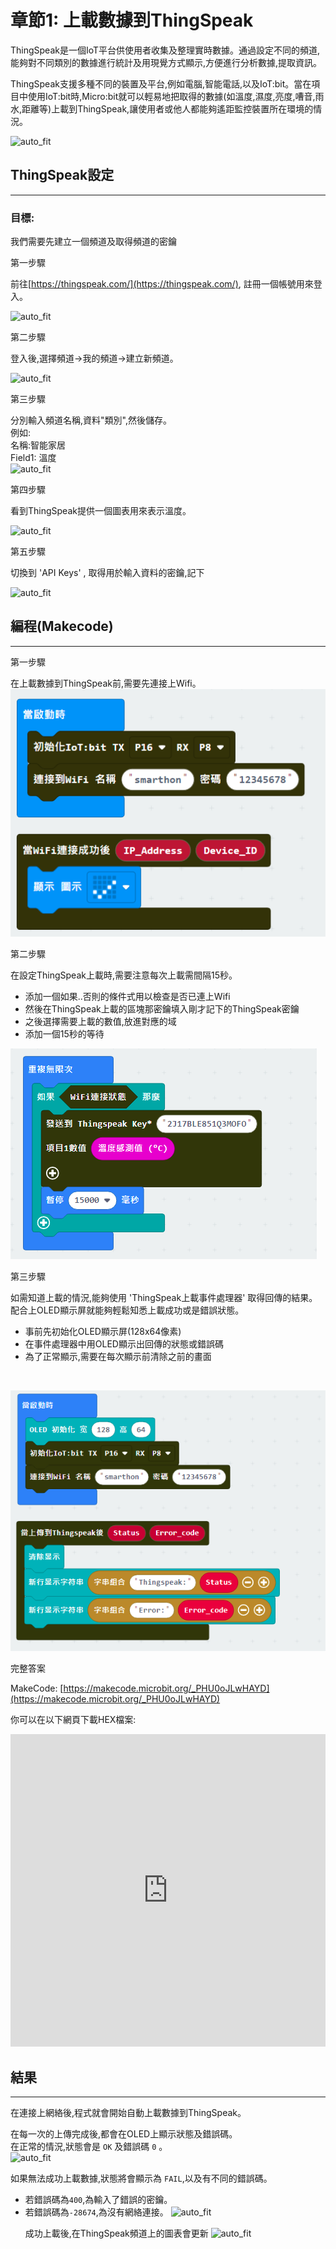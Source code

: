 # 章節1: 上載數據到ThingSpeak

ThingSpeak是一個IoT平台供使用者收集及整理實時數據。通過設定不同的頻道,能夠對不同類別的數據進行統計及用現覺方式顯示,方便進行分析數據,提取資訊。<P>
ThingSpeak支援多種不同的裝置及平台,例如電腦,智能電話,以及IoT:bit。當在項目中使用IoT:bit時,Micro:bit就可以輕易地把取得的數據(如溫度,濕度,亮度,嘈音,雨水,距離等)上載到ThingSpeak,讓使用者或他人都能夠遙距監控裝置所在環境的情況。
<BR><P>
![auto_fit](images/Ch1/Ch1_des.png)<P>

## ThingSpeak設定
<HR>

<H3>目標:</H3> 我們需要先建立一個頻道及取得頻道的密鑰

<span id="subtitle" >第一步驟</span><P>
前往[https://thingspeak.com/](https://thingspeak.com/), 註冊一個帳號用來登入。<BR><P>
![auto_fit](images/Ch1/Ch1_reg1.png)<P>

<span id="subtitle" >第二步驟</span><P>
登入後,選擇頻道->我的頻道->建立新頻道。<BR><P>
![auto_fit](images/Ch1/Ch1_reg2.png)<P>

<span id="subtitle" >第三步驟</span><P>
分別輸入頻道名稱,資料"類別",然後儲存。<BR>
例如:<BR>
名稱:智能家居<BR>
Field1: 溫度<BR>
![auto_fit](images/Ch1/Ch1_reg3.png)<P>

<span id="subtitle" >第四步驟</span><P>
看到ThingSpeak提供一個圖表用來表示溫度。 <BR><P>
![auto_fit](images/Ch1/Ch1_reg4.png)<P>

<span id="subtitle" >第五步驟</span><P>
切換到 'API Keys' , 取得用於輸入資料的密鑰,記下<BR><P>
![auto_fit](images/Ch1/Ch1_reg5.png)<P>

## 編程(Makecode)
<HR>

<span id="subtitle" >第一步驟</span><P>
在上載數據到ThingSpeak前,需要先連接上Wifi。<BR>
![auto_fit](images/Ch1/Ch1_p2.png)<P>

<span id="subtitle" >第二步驟</span><P>
在設定ThingSpeak上載時,需要注意每次上載需間隔15秒。<BR>

* 添加一個如果..否則的條件式用以檢查是否已連上Wifi
* 然後在ThingSpeak上載的區塊那密鑰填入剛才記下的ThingSpeak密鑰
* 之後選擇需要上載的數值,放進對應的域
* 添加一個15秒的等待<P>

![auto_fit](images/Ch1/Ch1_p3.png)<P>

<span id="subtitle" >第三步驟</span><P>
如需知道上載的情況,能夠使用 'ThingSpeak上載事件處理器' 取得回傳的結果。配合上OLED顯示屏就能夠輕鬆知悉上載成功或是錯誤狀態。<BR>

* 事前先初始化OLED顯示屏(128x64像素)
* 在事件處理器中用OLED顯示出回傳的狀態或錯誤碼
* 為了正常顯示,需要在每次顯示前清除之前的畫面
<BR>

![auto_fit](images/Ch1/Ch1_p4.png)<P>


<span id="subtitle">完整答案<BR><P>
MakeCode: [https://makecode.microbit.org/_PHU0oJLwHAYD](https://makecode.microbit.org/_PHU0oJLwHAYD)<BR><P>
你可以在以下網頁下載HEX檔案:<BR>
<iframe src="https://makecode.microbit.org/#pub:_PHU0oJLwHAYD" width="100%" height="500" frameborder="0"></iframe>

<P>

## 結果
<HR>

在連接上網絡後,程式就會開始自動上載數據到ThingSpeak。<P>
在每一次的上傳完成後,都會在OLED上顯示狀態及錯誤碼。<BR>
在正常的情況,狀態會是 `OK` 及錯誤碼 `0` 。<BR>
![auto_fit](images/Ch1/Ch1_result1.png)<P>
如果無法成功上載數據,狀態將會顯示為 `FAIL`,以及有不同的錯誤碼。<BR>
* 若錯誤碼為`400`,為輸入了錯誤的密鑰。
* 若錯誤碼為`-28674`,為沒有網絡連接。
![auto_fit](images/Ch1/Ch1_result1_1.png)<P>
成功上載後,在ThingSpeak頻道上的圖表會更新
![auto_fit](images/Ch1/Ch1_result2.png)<P>

